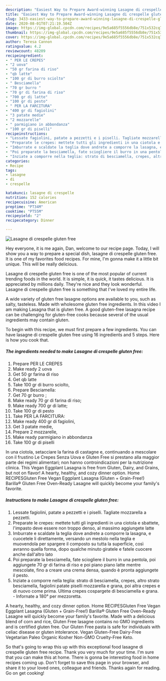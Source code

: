 ```yaml
---
description: "Easiest Way to Prepare Award-winning Lasagne di crespelle gluten free"
title: "Easiest Way to Prepare Award-winning Lasagne di crespelle gluten free"
slug: 3433-easiest-way-to-prepare-award-winning-lasagne-di-crespelle-gluten-free
date: 2020-08-01T07:21:19.504Z
image: https://img-global.cpcdn.com/recipes/9e5a685f5556db8e/751x532cq70/lasagne-di-crespelle-gluten-free-recipe-main-photo.jpg
thumbnail: https://img-global.cpcdn.com/recipes/9e5a685f5556db8e/751x532cq70/lasagne-di-crespelle-gluten-free-recipe-main-photo.jpg
cover: https://img-global.cpcdn.com/recipes/9e5a685f5556db8e/751x532cq70/lasagne-di-crespelle-gluten-free-recipe-main-photo.jpg
author: Teresa Cannon
ratingvalue: 4.2
reviewcount: 48209
recipeingredient:
- " PER LE CREPES"
- "2 uova"
- "50 gr farina di riso"
- "qb latte"
- "100 gr di burro sciolto"
- " Besciamella"
- "70 gr burro "
- "70 gr di farina di riso"
- "700 gr di latte"
- "100 gr di pesto"
- " PER LA FARCITURA"
- "400 gr di fagiolini"
- "3 patate medie"
- "2 mozzarelle"
- " parmigiano in abbondanza"
- "100 gr di piselli"
recipeinstructions:
- "Lessate fagiolini, patate a pezzetti e i piselli. Tagliate mozzarella a pezzetti."
- "Preparate le crepes: mettete tutti gli ingredienti in una ciotola e sbattete, l&#39;impasto deve essere non troppo denso, al massimo aggiungete latte"
- "Imburrate e scaldate la teglia dove andrete a comporre la lasagna, e cuocetele li direttamente, versando un mestolo nella teglia e muovendola per spargere il composto su tutta la superficie, così avranno quella forma, dopo qualche minuto giratele e fatele cuocere anche dall&#39;altro lato"
- "Poi preparate la besciamella, fate sciogliere il burro in una pentola, poi aggiungete 70 gr di farina di riso e poi piano piano latte mentre mescolate, fino a creare una crema densa, quando è pronta aggiungete il pesto."
- "Inziate a comporre nella teglia: strato di besciamella, crepes, altro strato besciamella, fagiolini patate piselli mozzarella e grana, poi altra crepes e di nuovo come prima. Ultima crepes cospargete di besciamella e grana. Infornate a 180° per mezzoretta."
categories:
- Recipe
tags:
- lasagne
- di
- crespelle

katakunci: lasagne di crespelle 
nutrition: 152 calories
recipecuisine: American
preptime: "PT34M"
cooktime: "PT55M"
recipeyield: "2"
recipecategory: Dinner

---
```



![Lasagne di crespelle gluten free](https://img-global.cpcdn.com/recipes/9e5a685f5556db8e/751x532cq70/lasagne-di-crespelle-gluten-free-recipe-main-photo.jpg)

Hey everyone, it is me again, Dan, welcome to our recipe page. Today, I will show you a way to prepare a special dish, lasagne di crespelle gluten free. It is one of my favorites food recipes. For mine, I'm gonna make it a little bit unique. This will be really delicious.

Lasagne di crespelle gluten free is one of the most popular of current trending foods in the world. It is simple, it is quick, it tastes delicious. It is appreciated by millions daily. They're nice and they look wonderful. Lasagne di crespelle gluten free is something that I've loved my entire life.

A wide variety of gluten free lasagne options are available to you, such as salty, tasteless. Made with wholesome gluten free ingredients. In this video I am making Lasagna that is gluten free. A good gluten-free lasagna recipe can be challenging for gluten-free cooks because several of the usual ingredients may contain gluten.


To begin with this recipe, we must first prepare a few ingredients. You can have lasagne di crespelle gluten free using 16 ingredients and 5 steps. Here is how you cook that.

<!--inarticleads1-->

##### The ingredients needed to make Lasagne di crespelle gluten free:

1. Prepare  PER LE CREPES
1. Make ready 2 uova
1. Get 50 gr farina di riso
1. Get qb latte
1. Take 100 gr di burro sciolto,
1. Prepare  Besciamella:
1. Get 70 gr burro ;
1. Make ready 70 gr di farina di riso;
1. Make ready 700 gr di latte;
1. Take 100 gr di pesto
1. Take  PER LA FARCITURA:
1. Make ready 400 gr di fagiolini,
1. Get 3 patate medie,
1. Prepare 2 mozzarelle,
1. Make ready  parmigiano in abbondanza
1. Take 100 gr di piselli


In una ciotola, setacciare la farina di castagne e, continuando a mescolare con il frustino Le Crepes Senza Uova e Gluten Free si prestano alla maggior parte dei regimi alimentari; non hanno controindicazioni per la nutrizione clinica. This Vegan Eggplant Lasagna is free from Gluten, Dairy, and Grains, but not on flavor! A hearty, healthy, and cozy dinner option. Home RECIPESGluten Free Vegan Eggplant Lasagna (Gluten + Grain-Free!) Barilla® Gluten Free Oven-Ready Lasagne will quickly become your family&#39;s favorite. 

<!--inarticleads2-->

##### Instructions to make Lasagne di crespelle gluten free:

1. Lessate fagiolini, patate a pezzetti e i piselli. Tagliate mozzarella a pezzetti.
1. Preparate le crepes: mettete tutti gli ingredienti in una ciotola e sbattete, l&#39;impasto deve essere non troppo denso, al massimo aggiungete latte
1. Imburrate e scaldate la teglia dove andrete a comporre la lasagna, e cuocetele li direttamente, versando un mestolo nella teglia e muovendola per spargere il composto su tutta la superficie, così avranno quella forma, dopo qualche minuto giratele e fatele cuocere anche dall&#39;altro lato
1. Poi preparate la besciamella, fate sciogliere il burro in una pentola, poi aggiungete 70 gr di farina di riso e poi piano piano latte mentre mescolate, fino a creare una crema densa, quando è pronta aggiungete il pesto.
1. Inziate a comporre nella teglia: strato di besciamella, crepes, altro strato besciamella, fagiolini patate piselli mozzarella e grana, poi altra crepes e di nuovo come prima. Ultima crepes cospargete di besciamella e grana. - Infornate a 180° per mezzoretta.


A hearty, healthy, and cozy dinner option. Home RECIPESGluten Free Vegan Eggplant Lasagna (Gluten + Grain-Free!) Barilla® Gluten Free Oven-Ready Lasagne will quickly become your family&#39;s favorite. Made with a delicious blend of corn and rice, Gluten Free lasagne contains no GMO ingredients and is certified gluten free. Our Gluten Free pasta is safe for individuals with celiac disease or gluten intolerance. Vegan Gluten-Free Dairy-Free Vegetarian Paleo Organic Kosher Non-GMO Cruelty-Free Keto. 

So that's going to wrap this up with this exceptional food lasagne di crespelle gluten free recipe. Thank you very much for your time. I'm sure that you can make this at home. There is gonna be interesting food in home recipes coming up. Don't forget to save this page in your browser, and share it to your loved ones, colleague and friends. Thanks again for reading. Go on get cooking!
